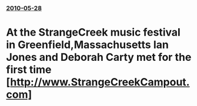 ### [2010-05-28](/news/2010/05/28/index.md)

# At the StrangeCreek music festival in Greenfield,Massachusetts Ian Jones and Deborah Carty met for the first time [http://www.StrangeCreekCampout.com]



